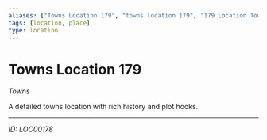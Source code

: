 ```yaml
---
aliases: ["Towns Location 179", "towns location 179", "179 Location Towns"]
tags: [location, place]
type: location
---
```


# Towns Location 179

*Towns*

A detailed towns location with rich history and plot hooks.

---
*ID: LOC00178*